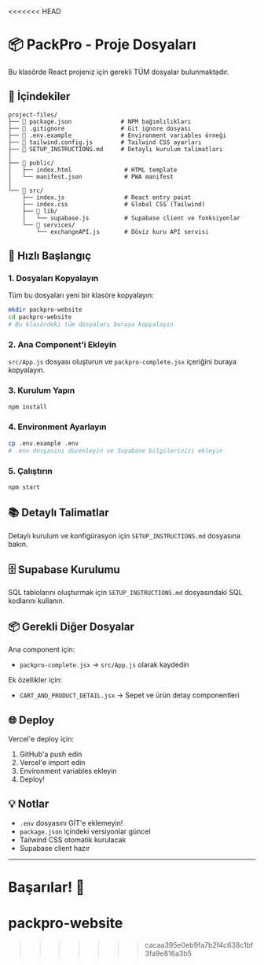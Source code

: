 <<<<<<< HEAD
# 📦 PackPro - Proje Dosyaları

Bu klasörde React projeniz için gerekli TÜM dosyalar bulunmaktadır.

## 📁 İçindekiler

```
project-files/
├── 📄 package.json              # NPM bağımlılıkları
├── 📄 .gitignore                # Git ignore dosyası
├── 📄 .env.example              # Environment variables örneği
├── 📄 tailwind.config.js        # Tailwind CSS ayarları
├── 📄 SETUP_INSTRUCTIONS.md     # Detaylı kurulum talimatları
│
├── 📁 public/
│   ├── index.html               # HTML template
│   └── manifest.json            # PWA manifest
│
└── 📁 src/
    ├── index.js                 # React entry point
    ├── index.css                # Global CSS (Tailwind)
    ├── 📁 lib/
    │   └── supabase.js          # Supabase client ve fonksiyonlar
    └── 📁 services/
        └── exchangeAPI.js       # Döviz kuru API servisi
```

## 🚀 Hızlı Başlangıç

### 1. Dosyaları Kopyalayın
Tüm bu dosyaları yeni bir klasöre kopyalayın:

```bash
mkdir packpro-website
cd packpro-website
# Bu klasördeki tüm dosyaları buraya kopyalayın
```

### 2. Ana Component'i Ekleyin
`src/App.js` dosyası oluşturun ve `packpro-complete.jsx` içeriğini buraya kopyalayın.

### 3. Kurulum Yapın
```bash
npm install
```

### 4. Environment Ayarlayın
```bash
cp .env.example .env
# .env dosyasını düzenleyin ve Supabase bilgilerinizi ekleyin
```

### 5. Çalıştırın
```bash
npm start
```

## 📚 Detaylı Talimatlar

Detaylı kurulum ve konfigürasyon için `SETUP_INSTRUCTIONS.md` dosyasına bakın.

## 🗄️ Supabase Kurulumu

SQL tablolarını oluşturmak için `SETUP_INSTRUCTIONS.md` dosyasındaki SQL kodlarını kullanın.

## 📦 Gerekli Diğer Dosyalar

Ana component için:
- `packpro-complete.jsx` → `src/App.js` olarak kaydedin

Ek özellikler için:
- `CART_AND_PRODUCT_DETAIL.jsx` → Sepet ve ürün detay componentleri

## 🌐 Deploy

Vercel'e deploy için:
1. GitHub'a push edin
2. Vercel'e import edin
3. Environment variables ekleyin
4. Deploy!

## 💡 Notlar

- `.env` dosyasını GİT'e eklemeyin!
- `package.json` içindeki versiyonlar güncel
- Tailwind CSS otomatik kurulacak
- Supabase client hazır

---

**Başarılar! 🚀**
=======
# packpro-website
>>>>>>> cacaa395e0eb9fa7b2f4c638c1bf3fa9e816a3b5
